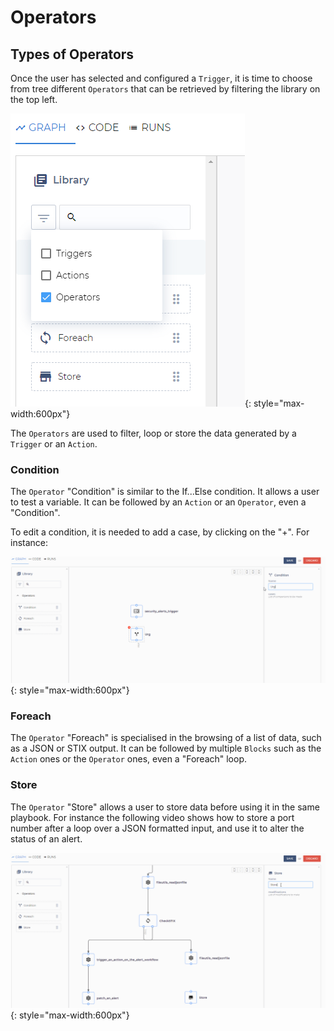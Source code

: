 # Operators

## Types of Operators

Once the user has selected and configured a `Trigger`, it is time to choose from tree different `Operators` that can be retrieved by filtering the library on the top left.

![SEKOIA.IO Operation Center Filter on Operators](../assets/operation_center/playbooks/filter_operators.png){: style="max-width:600px"}

The `Operators` are used to filter, loop or store the data generated by a `Trigger` or an `Action`.

### Condition

The `Operator` "Condition" is similar to the If...Else condition. It allows a user to test a variable. It can be followed by an `Action` or an `Operator`, even a "Condition".

To edit a condition, it is needed to add a case, by clicking on the "+". For instance:

![SEKOIA.IO Operation Center Condition Operators](../assets/operation_center/playbooks/condition_operator.gif){: style="max-width:600px"}

### Foreach

The `Operator` "Foreach" is specialised in the browsing of a list of data, such as a JSON or STIX output.
It can be followed by multiple `Blocks` such as the `Action` ones or the `Operator` ones, even a "Foreach" loop.

### Store

The `Operator` "Store" allows a user to store data before using it in the same playbook. For instance the following video shows how to store a port number after a loop over a JSON formatted input, and use it to alter the status of an alert.

![SEKOIA.IO Operation Center Store Operators](../assets/operation_center/playbooks/store_operator.gif){: style="max-width:600px"}
